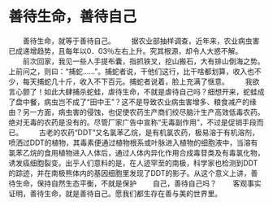 # 善待生命，善待自己
　　善待生命，就等于善待自己。 
　　据农业部抽样调查，近年来，农业病虫害已成递增趋势，且每年以0．03％左右上升。究其根源，却令人大惑不解。 
　　前次回家，我见一些人手提布囊，指抓铁叉，挖山搬石，大有排山倒海之势。上前问之，则曰：“捕蛇……”。捕蛇者说，干他们这行，比干啥都划算，收入也不少，每天捕蛇几十斤，收入不下百元。捕蛇者说着，脸上充满了惬意。 
　　我欲言心颤了！如此大肆捕杀蛇蛙，虐待生命，不就是虐待自己吗？细想开来，蛇蛙成了盘中餐，病虫岂不成了“田中王”？这不是导致农业病虫害增多、粮食减产的缘由？另一方面，病虫害的侵蚀，也促使农药生产商们绞尽脑汁生产高效低毒农药。绝对无毒的农药是没有的。尽管厂家广告中宣称“无毒副作用”，不过是促销手段而已。 
　　古老的农药“DDT”又名氯苯乙烷，是有机氯农药，极易溶于有机溶剂，喷洒过DDT的植物，其毒素便通过植物根系或叶脉进入植物的细胞液中，当溶有氯苯乙烷的食用植物进入人体后，通过人体内异化作用合成毒苷类及有毒氯化物，诱发癌细胞裂变。出乎人们意料的是，在人迹罕至的南极，科学家也检测到DDT的踪迹，并在南极熊体内的基因细胞里发现了DDT的影子。从这个意义上讲，善待生命，保持自然生态平衡，不就是保护 
　　自己，善待自己吗？ 
　　客观事实证明，善待生命，就是善待自己。愿我们都生存在善与美的世界里。
 